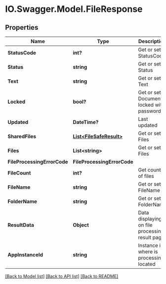 # IO.Swagger.Model.FileResponse
## Properties

Name | Type | Description | Notes
------------ | ------------- | ------------- | -------------
**StatusCode** | **int?** | Get or set StatusCode | [optional] 
**Status** | **string** | Get or set Status | [optional] 
**Text** | **string** | Get or set Text | [optional] 
**Locked** | **bool?** | Get or set Document locked with password | [optional] 
**Updated** | **DateTime?** | Last updated | [optional] 
**SharedFiles** | [**List&lt;FileSafeResult&gt;**](FileSafeResult.md) | Get or set Files | [optional] 
**Files** | **List&lt;string&gt;** | Get or set Files | [optional] 
**FileProcessingErrorCode** | **FileProcessingErrorCode** |  | [optional] 
**FileCount** | **int?** | Get count of files | [optional] 
**FileName** | **string** | Get or set FileName | [optional] 
**FolderName** | **string** | Get or set FolderName | [optional] 
**ResultData** | **Object** | Data displaying on file processing result page | [optional] 
**AppInstanceId** | **string** | Instance id where is processing located | [optional] 

[[Back to Model list]](../README.md#documentation-for-models) [[Back to API list]](../README.md#documentation-for-api-endpoints) [[Back to README]](../README.md)


